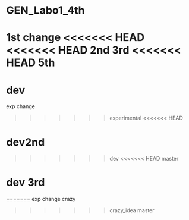 # GEN_Labo1_4th

1st change
<<<<<<< HEAD
<<<<<<< HEAD
2nd
3rd
<<<<<<< HEAD
5th
=======
dev
=======
exp change
>>>>>>> experimental
<<<<<<< HEAD

dev2nd
=======
>>>>>>> dev
<<<<<<< HEAD
>>>>>>> master

dev 3rd
=======
=======
exp change
crazy
>>>>>>> crazy_idea
>>>>>>> master
